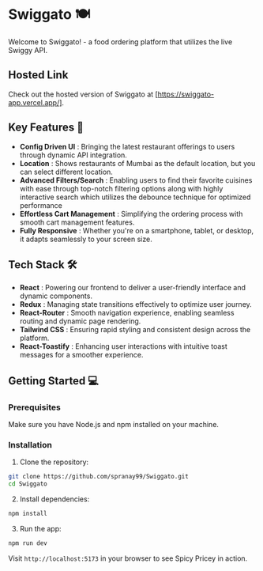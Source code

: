 # Swiggato 🍽️

Welcome to Swiggato! - a food ordering platform that utilizes the live Swiggy API.

## Hosted Link

Check out the hosted version of Swiggato at [https://swiggato-app.vercel.app/].

## Key Features 🔑

- **Config Driven UI** : Bringing the latest restaurant offerings to users through dynamic API integration.
- **Location** : Shows restaurants of Mumbai as the default location, but you can select different location.
- **Advanced Filters/Search** : Enabling users to find their favorite cuisines with ease through top-notch filtering options along with highly interactive search which utilizes the debounce technique for optimized performance
- **Effortless Cart Management** : Simplifying the ordering process with smooth cart management features.
- **Fully Responsive** : Whether you're on a smartphone, tablet, or desktop, it adapts seamlessly to your screen size.

## Tech Stack 🛠️

- **React** : Powering our frontend to deliver a user-friendly interface and dynamic components.
- **Redux** : Managing state transitions effectively to optimize user journey.
- **React-Router** : Smooth navigation experience, enabling seamless routing and dynamic page rendering.
- **Tailwind CSS** : Ensuring rapid styling and consistent design across the platform.
- **React-Toastify** : Enhancing user interactions with intuitive toast messages for a smoother experience.

## Getting Started 💻

### Prerequisites

Make sure you have Node.js and npm installed on your machine.

### Installation

1. Clone the repository:

```bash
git clone https://github.com/spranay99/Swiggato.git
cd Swiggato
```

2. Install dependencies:

```bash
npm install
```

3. Run the app:

```bash
npm run dev
```

Visit `http://localhost:5173` in your browser to see Spicy Pricey in action.
